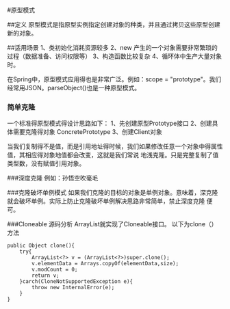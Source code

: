 #原型模式

##定义
 原型模式是指原型实例指定创建对象的种类，并且通过拷贝这些原型创建新的对象。
 
##适用场景
 1、类初始化消耗资源较多
 2、new 产生的一个对象需要非常繁琐的过程（数据准备、访问权限等）
 3、构造函数比较复杂
 4、循环体中生产大量对象时。
 
 在Spring中，原型模式应用得也是非常广泛。例如：scope = "prototype"。我们经常用JSON。parseObject()也是一种原型模式。
 
### 简单克隆
 一个标准得原型模式得设计思路如下：
   1、先创建原型Prototype接口
   2、创建具体需要克隆得对象 ConcretePrototype
   3、创建Client对象
   
   当我们复制得不是值，而是引用地址得时候，我们如果修改任意一个对象中得属性值，其相应得对象地值都会改变，这就是我们常说
   地浅克隆。只是完整复制了值类型数，没有赋值引用对象。
   
###深度克隆
   例如：孙悟空吹毫毛

###克隆破坏单例模式
   如果我们克隆的目标的对象是单例对象。意味着，深克隆就会破坏单例。实际上防止克隆破坏单例解决思路非常简单，禁止深度克隆
   便可。
   
###Cloneable 源码分析
   ArrayList就实现了Cloneable接口。
   以下为clone（）方法
   
    public Object clone(){
        try{
            ArrayList<?> v = (ArrayList<?>)super.clone();
            v.elementData = Arrays.copyOf(elementData,size);
            v.modCount = 0;
            return v;
        }carch(CloneNotSupportedException e){
            throw new InternalError(e);
        }
    }